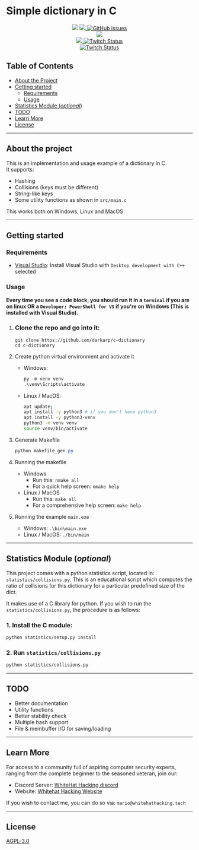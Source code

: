 # Simple dictionary in C

<p align="center">	
    <img src="https://img.shields.io/maintenance/yes/2022" />
    <a href="https://github.com/darkarp/c-dictionary/commits/master">
    <img src="https://img.shields.io/github/last-commit/darkarp/c-dictionary" />
  </a>
  <a href="https://github.com/darkarp/c-dictionary/issues?q=is%3Aopen+is%3Aissue">
	<img alt="GitHub issues" src="https://img.shields.io/github/issues/darkarp/c-dictionary" />
</a>
	<br>
  <img src="https://img.shields.io/badge/Platform-Windows%20%7C%20MacOS%20%7C%20Linux-green" />
  </br>
  <a href="https://discord.gg/beczNYP">
    <img src="https://img.shields.io/badge/discord-join-7289DA.svg?logo=discord&longCache=true&style=flat" />
  </a>
<a href="https://twitch.tv/infosecguy">
	<img alt="Twitch Status" src="https://img.shields.io/twitch/status/infosecguy?style=flat">
</a>
</br>
<a href="https://www.whitehathacking.tech">
	<img alt="Twitch Status" src="https://img.shields.io/badge/Website-visit-blue">
</a>
</p>

<!-- TABLE OF CONTENTS -->
## Table of Contents

* [About the Project](#about-the-project)  
* [Getting started](#getting-started)
  * [Requirements](#requirements)
  * [Usage](#usage)
* [Statistics Module (*optional*)](#statistics-module-optional)
* [TODO](#todo)
* [Learn More](#learn-more)
* [License](#license)
---
## About the project  
This is an implementation and usage example of a dictionary in C.  
It supports:
  * Hashing
  * Collisions (keys must be different)
  * String-like keys
  * Some utility functions as shown in `src/main.c`

This works both on Windows, Linux and MacOS

---
## Getting started
### Requirements
  * [Visual Studio](https://visualstudio.microsoft.com/thank-you-downloading-visual-studio/?sku=Community&channel=Release&version=VS2022&source=VSLandingPage&cid=2030&passive=false): Install Visual Studio with `Desktop development with C++` selected

### Usage
**Every time you see a code block, you should run it in a `terminal` if you are on linux OR a `Developer: PowerShell for VS` if you're on Windows (This is installed with Visual Studio).**
  1. ### Clone the repo and go into it:
        ```
        git clone https://github.com/darkarp/c-dictionary
        cd c-dictionary
        ```
  2. Create python virtual environment and activate it
        * Windows: 
            ```powershell 
            py -m venv venv
            .\venv\Scripts\activate
            ```
        * Linux / MacOS: 
            ```bash
            apt update;
            apt install -y python3 # if you don't have python3
            apt install -y python3-venv
            python3 -m venv venv
            source venv/bin/activate
            ```

  3. Generate Makefile
        ```powershell
        python makefile_gen.py
        ```
  4. Running the makefile
        * Windows  
            * Run this: `nmake all`  
            * For a quick help screen:
                `nmake help`
        * Linux / MacOS
            * Run this: `make all`  
            * For a comprehensive help screen:
                `make help`
  5. Running the example `main.exe`
        * Windows: `.\bin\main.exe`
        * Linux / MacOS: `./bin/main`
---
## Statistics Module (*optional*)
This project comes with a python statistics script, located in: `statistics/collisions.py`. This is an educational script which computes the ratio of collisions for this dictionary for a particular predefined size of the dict. 

It makes use of a C library for python. If you wish to run the `statistics/collisions.py`, the procedure is as follows:  

  ### 1. Install the C module:
```bash
python statistics/setup.py install
```
  ### 2. Run `statistics/collisions.py`
```bash
python statistics/collisions.py
```  
---
## TODO
  * Better documentation
  * Utility functions
  * Better stability check
  * Multiple hash support
  * File & membuffer I/O for saving/loading
  ---
## Learn More

For access to a community full of aspiring computer security experts, ranging from the complete beginner to the seasoned veteran,
join our:
  * Discord Server: [WhiteHat Hacking discord](https://discord.gg/beczNYP)
  * Website: [Whitehat Hacking Website](https://www.whitehathacking.tech)

If you wish to contact me, you can do so via: `mario@whitehathacking.tech`  

---
## License
<a href="https://github.com/darkarp/c-dictionary/blob/master/LICENSE"> AGPL-3.0 </a>